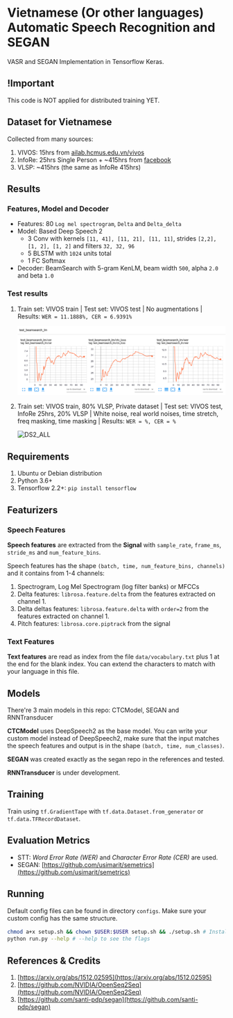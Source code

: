# Vietnamese (Or other languages) Automatic Speech Recognition and SEGAN

VASR and SEGAN Implementation in Tensorflow Keras.

## !Important

This code is NOT applied for distributed training YET.

## Dataset for Vietnamese

Collected from many sources:

1. VIVOS: 15hrs from [ailab.hcmus.edu.vn/vivos](https://ailab.hcmus.edu.vn/vivos)
2. InfoRe: 25hrs Single Person + ~415hrs from [facebook](https://www.facebook.com/groups/j2team.community/permalink/1010834009248719/)
3. VLSP: ~415hrs (the same as InfoRe 415hrs)

## Results

### Features, Model and Decoder

* Features: 80 ```Log mel spectrogram```, ```Delta``` and ```Delta_delta```
* Model: Based Deep Speech 2
    * 3 Conv with kernels ```[11, 41], [11, 21], [11, 11]```, strides ```[2,2], [1, 2], [1, 2]``` and filters ```32, 32, 96```
    * 5 BLSTM with ```1024``` units total
    * 1 FC Softmax
* Decoder: BeamSearch with 5-gram KenLM, beam width ```500```, alpha ```2.0``` and beta ```1.0```

### Test results

1. Train set: VIVOS train | Test set: VIVOS test | No augmentations | Results: ```WER = 11.1888%, CER = 6.9391%```

    ![DS2_VIVOS_NOAUG](./images/test_vivos_noaug.png)

3. Train set: VIVOS train, 80% VLSP, Private dataset | Test set: VIVOS test, InfoRe 25hrs, 20% VLSP | White noise, real world noises, time stretch, freq masking, time masking | Results: ```WER = %, CER = %```

    ![DS2_ALL](./images/test_all.png)


## Requirements

1. Ubuntu or Debian distribution
2. Python 3.6+
3. Tensorflow 2.2+: ```pip install tensorflow```

## Featurizers

### Speech Features

**Speech features** are extracted from the **Signal** with ```sample_rate```, ```frame_ms```, ```stride_ms``` and ```num_feature_bins```.

Speech features has the shape ```(batch, time, num_feature_bins, channels)``` and it contains from 1-4 channels:

1. Spectrogram, Log Mel Spectrogram (log filter banks) or MFCCs
2. Delta features: ```librosa.feature.delta``` from the features extracted on channel 1.
3. Delta deltas features: ```librosa.feature.delta``` with ```order=2``` from the features extracted on channel 1.
4. Pitch features: ```librosa.core.piptrack``` from the signal

### Text Features

**Text features** are read as index from the file ```data/vocabulary.txt``` plus 1 at the end for the blank index. You can extend the characters to match with your language in this file.

## Models

There're 3 main models in this repo: CTCModel, SEGAN and RNNTransducer

**CTCModel** uses DeepSpeech2 as the base model. You can write your custom model instead of DeepSpeech2, make sure that the input matches the speech features and output is in the shape ```(batch, time, num_classes)```.

**SEGAN** was created exactly as the segan repo in the references and tested.

**RNNTransducer** is under development.

## Training

Train using ```tf.GradientTape``` with ```tf.data.Dataset.from_generator``` or ```tf.data.TFRecordDataset```.

## Evaluation Metrics

* STT: *Word Error Rate (WER)* and *Character Error Rate (CER)* are used.
* SEGAN: [https://github.com/usimarit/semetrics](https://github.com/usimarit/semetrics)

## Running

Default config files can be found in directory ```configs```. Make sure your custom config has the same structure.

```bash
chmod a+x setup.sh && chown $USER:$USER setup.sh && ./setup.sh # Install dependencies
python run.py --help # --help to see the flags
```

## References & Credits

1. [https://arxiv.org/abs/1512.02595](https://arxiv.org/abs/1512.02595)
2. [https://github.com/NVIDIA/OpenSeq2Seq](https://github.com/NVIDIA/OpenSeq2Seq)
3. [https://github.com/santi-pdp/segan](https://github.com/santi-pdp/segan)
